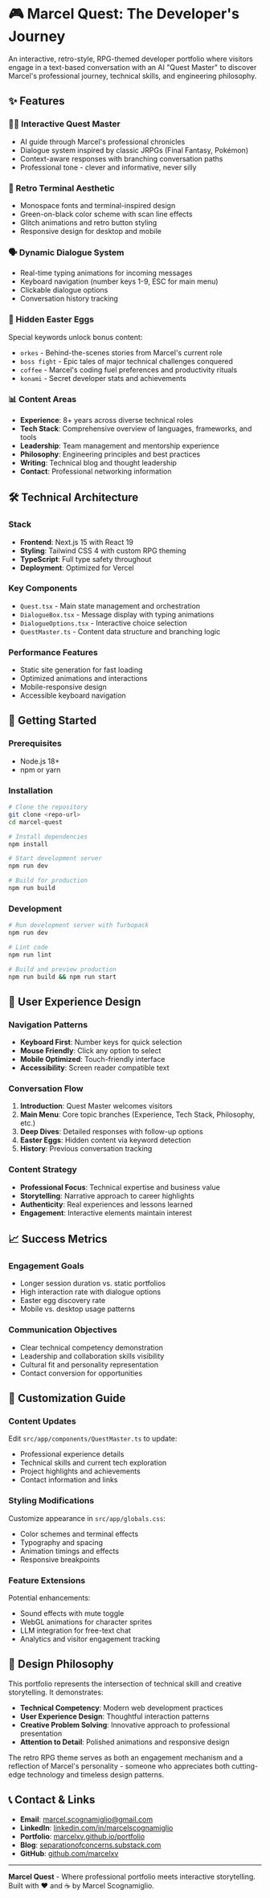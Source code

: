 # 🎮 Marcel Quest: The Developer's Journey

An interactive, retro-style, RPG-themed developer portfolio where visitors engage in a text-based conversation with an AI "Quest Master" to discover Marcel's professional journey, technical skills, and engineering philosophy.

## ✨ Features

### 🧙‍♂️ Interactive Quest Master
- AI guide through Marcel's professional chronicles
- Dialogue system inspired by classic JRPGs (Final Fantasy, Pokémon)
- Context-aware responses with branching conversation paths
- Professional tone - clever and informative, never silly

### 🎨 Retro Terminal Aesthetic  
- Monospace fonts and terminal-inspired design
- Green-on-black color scheme with scan line effects
- Glitch animations and retro button styling
- Responsive design for desktop and mobile

### 🗣️ Dynamic Dialogue System
- Real-time typing animations for incoming messages
- Keyboard navigation (number keys 1-9, ESC for main menu)
- Clickable dialogue options
- Conversation history tracking

### 🥚 Hidden Easter Eggs
Special keywords unlock bonus content:
- `orkes` - Behind-the-scenes stories from Marcel's current role
- `boss fight` - Epic tales of major technical challenges conquered
- `coffee` - Marcel's coding fuel preferences and productivity rituals
- `konami` - Secret developer stats and achievements

### 📊 Content Areas
- **Experience**: 8+ years across diverse technical roles
- **Tech Stack**: Comprehensive overview of languages, frameworks, and tools
- **Leadership**: Team management and mentorship experience
- **Philosophy**: Engineering principles and best practices
- **Writing**: Technical blog and thought leadership
- **Contact**: Professional networking information

## 🛠️ Technical Architecture

### Stack
- **Frontend**: Next.js 15 with React 19
- **Styling**: Tailwind CSS 4 with custom RPG theming
- **TypeScript**: Full type safety throughout
- **Deployment**: Optimized for Vercel

### Key Components
- `Quest.tsx` - Main state management and orchestration
- `DialogueBox.tsx` - Message display with typing animations
- `DialogueOptions.tsx` - Interactive choice selection
- `QuestMaster.ts` - Content data structure and branching logic

### Performance Features
- Static site generation for fast loading
- Optimized animations and interactions
- Mobile-responsive design
- Accessible keyboard navigation

## 🚀 Getting Started

### Prerequisites
- Node.js 18+ 
- npm or yarn

### Installation
```bash
# Clone the repository
git clone <repo-url>
cd marcel-quest

# Install dependencies
npm install

# Start development server
npm run dev

# Build for production
npm run build
```

### Development
```bash
# Run development server with Turbopack
npm run dev

# Lint code
npm run lint

# Build and preview production
npm run build && npm run start
```

## 🎯 User Experience Design

### Navigation Patterns
- **Keyboard First**: Number keys for quick selection
- **Mouse Friendly**: Click any option to select
- **Mobile Optimized**: Touch-friendly interface
- **Accessibility**: Screen reader compatible text

### Conversation Flow
1. **Introduction**: Quest Master welcomes visitors
2. **Main Menu**: Core topic branches (Experience, Tech Stack, Philosophy, etc.)
3. **Deep Dives**: Detailed responses with follow-up options
4. **Easter Eggs**: Hidden content via keyword detection
5. **History**: Previous conversation tracking

### Content Strategy
- **Professional Focus**: Technical expertise and business value
- **Storytelling**: Narrative approach to career highlights
- **Authenticity**: Real experiences and lessons learned
- **Engagement**: Interactive elements maintain interest

## 📈 Success Metrics

### Engagement Goals
- Longer session duration vs. static portfolios
- High interaction rate with dialogue options
- Easter egg discovery rate
- Mobile vs. desktop usage patterns

### Communication Objectives
- Clear technical competency demonstration
- Leadership and collaboration skills visibility
- Cultural fit and personality representation
- Contact conversion for opportunities

## 🔧 Customization Guide

### Content Updates
Edit `src/app/components/QuestMaster.ts` to update:
- Professional experience details
- Technical skills and current tech exploration
- Project highlights and achievements
- Contact information and links

### Styling Modifications
Customize appearance in `src/app/globals.css`:
- Color schemes and terminal effects
- Typography and spacing
- Animation timings and effects
- Responsive breakpoints

### Feature Extensions
Potential enhancements:
- Sound effects with mute toggle
- WebGL animations for character sprites
- LLM integration for free-text chat
- Analytics and visitor engagement tracking

## 🎨 Design Philosophy

This portfolio represents the intersection of technical skill and creative storytelling. It demonstrates:

- **Technical Competency**: Modern web development practices
- **User Experience Design**: Thoughtful interaction patterns
- **Creative Problem Solving**: Innovative approach to professional presentation
- **Attention to Detail**: Polished animations and responsive design

The retro RPG theme serves as both an engagement mechanism and a reflection of Marcel's personality - someone who appreciates both cutting-edge technology and timeless design patterns.

## 📞 Contact & Links

- **Email**: marcel.scognamiglio@gmail.com
- **LinkedIn**: [linkedin.com/in/marcelscognamiglio](https://linkedin.com/in/marcelscognamiglio)
- **Portfolio**: [marcelxv.github.io/portfolio](https://marcelxv.github.io/portfolio)
- **Blog**: [separationofconcerns.substack.com](https://separationofconcerns.substack.com)
- **GitHub**: [github.com/marcelxv](https://github.com/marcelxv)

---

**Marcel Quest** - Where professional portfolio meets interactive storytelling. Built with ❤️ and ☕ by Marcel Scognamiglio.
